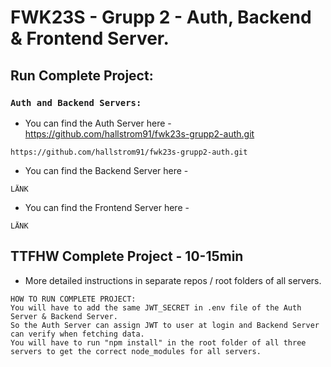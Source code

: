 # FWK23S - Grupp 2 - Auth, Backend & Frontend Server.

## Run Complete Project:

### `Auth and Backend Servers:`
- You can find the Auth Server here - https://github.com/hallstrom91/fwk23s-grupp2-auth.git
```Auth
https://github.com/hallstrom91/fwk23s-grupp2-auth.git
```

- You can find the Backend Server here - <ADRESS>
```Backend
LÄNK
```

- You can find the Frontend Server here - <Adress>
```Frontend
LÄNK
```

## TTFHW Complete Project - 10-15min
- More detailed instructions in separate repos / root folders of all servers.

```NOTES
HOW TO RUN COMPLETE PROJECT:
You will have to add the same JWT_SECRET in .env file of the Auth Server & Backend Server.
So the Auth Server can assign JWT to user at login and Backend Server can verify when fetching data.
You will have to run "npm install" in the root folder of all three servers to get the correct node_modules for all servers.
```

